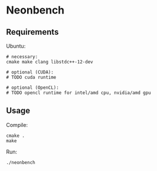 # Neonbench

## Requirements

Ubuntu:
```
# necessary:
cmake make clang libstdc++-12-dev

# optional (CUDA):
# TODO cuda runtime

# optional (OpenCL):
# TODO opencl runtime for intel/amd cpu, nvidia/amd gpu
```

## Usage

Compile:
```
cmake .
make
```

Run:
```
./neonbench
```
